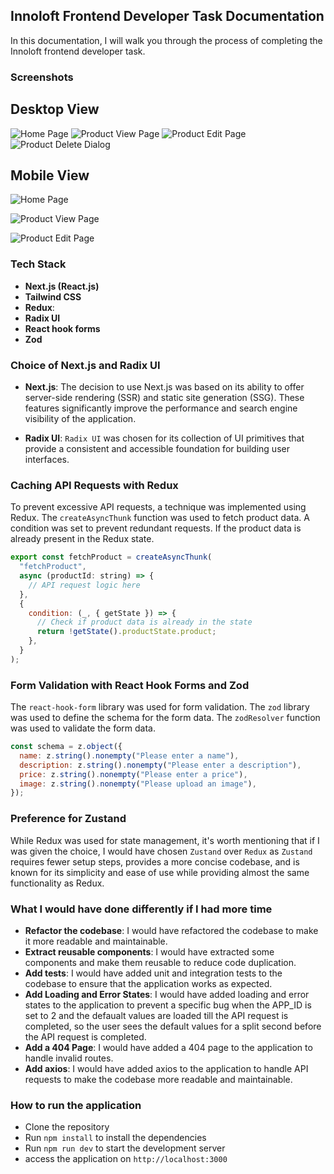 ## Innoloft Frontend Developer Task Documentation

In this documentation, I will walk you through the process of completing the Innoloft frontend developer task.

### Screenshots

## Desktop View

![Home Page](./screenshots/desktop1.jpeg)
![Product View Page](./screenshots/desktop2.jpeg)
![Product Edit Page](./screenshots/desktop3.jpeg)
![Product Delete Dialog](./screenshots/general1.jpeg)

## Mobile View

![Home Page](./screenshots/mobile1.jpeg)

![Product View Page](./screenshots/mobile2.jpeg)

![Product Edit Page](./screenshots/mobile3.jpeg)

### Tech Stack

- **Next.js (React.js)**
- **Tailwind CSS**
- **Redux**:
- **Radix UI**
- **React hook forms**
- **Zod**

### Choice of Next.js and Radix UI

- **Next.js**: The decision to use Next.js was based on its ability to offer server-side rendering (SSR) and static site generation (SSG). These features significantly improve the performance and search engine visibility of the application.

- **Radix UI**: `Radix UI` was chosen for its collection of UI primitives that provide a consistent and accessible foundation for building user interfaces.

### Caching API Requests with Redux

To prevent excessive API requests, a technique was implemented using Redux. The `createAsyncThunk` function was used to fetch product data. A condition was set to prevent redundant requests. If the product data is already present in the Redux state.

```javascript
export const fetchProduct = createAsyncThunk(
  "fetchProduct",
  async (productId: string) => {
    // API request logic here
  },
  {
    condition: (_, { getState }) => {
      // Check if product data is already in the state
      return !getState().productState.product;
    },
  }
);
```

### Form Validation with React Hook Forms and Zod

The `react-hook-form` library was used for form validation. The `zod` library was used to define the schema for the form data. The `zodResolver` function was used to validate the form data.

```javascript
const schema = z.object({
  name: z.string().nonempty("Please enter a name"),
  description: z.string().nonempty("Please enter a description"),
  price: z.string().nonempty("Please enter a price"),
  image: z.string().nonempty("Please upload an image"),
});
```

### Preference for Zustand

While Redux was used for state management, it's worth mentioning that if I was given the choice, I would have chosen `Zustand` over `Redux` as `Zustand` requires fewer setup steps, provides a more concise codebase, and is known for its simplicity and ease of use while providing almost the same functionality as Redux.

### What I would have done differently if I had more time

- **Refactor the codebase**: I would have refactored the codebase to make it more readable and maintainable.
- **Extract reusable components**: I would have extracted some components and make them reusable to reduce code duplication.
- **Add tests**: I would have added unit and integration tests to the codebase to ensure that the application works as expected.
- **Add Loading and Error States**: I would have added loading and error states to the application to prevent a specific bug when the APP_ID is set to 2 and the defaualt values are loaded till the API request is completed, so the user sees the default values for a split second before the API request is completed.
- **Add a 404 Page**: I would have added a 404 page to the application to handle invalid routes.
- **Add axios**: I would have added axios to the application to handle API requests to make the codebase more readable and maintainable.

### How to run the application

- Clone the repository
- Run `npm install` to install the dependencies
- Run `npm run dev` to start the development server
- access the application on `http://localhost:3000`

